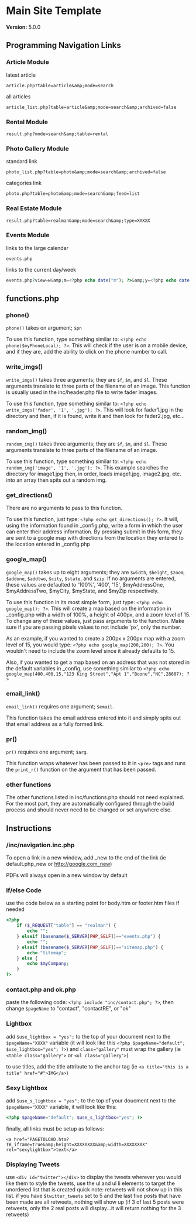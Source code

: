 # Main Site Template

**Version:**        5.0.0


## Programming Navigation Links
	
### Article Module

latest article

    article.php?table=article&amp;mode=search

all articles

    article_list.php?table=article&amp;mode=search&amp;archived=false


### Rental Module
    result.php?mode=search&amp;table=rental
	

### Photo Gallery Module

standard link

    photo_list.php?table=photo&amp;mode=search&amp;archived=false

categories link

    photo.php?table=photo&amp;mode=search&amp;feed=list
	

### Real Estate Module

    result.php?table=realman&amp;mode=search&amp;type=XXXXX
	

### Events Module

links to the large calendar

    events.php

links to the current day/week

```php
events.php?view=w&amp;m=<?php echo date("m"); ?>&amp;y=<?php echo date("Y"); ?>&amp;d=<?php echo date("d"); ?>
```



## functions.php 

### phone()

`phone()` takes on argument; `$pn`

To use this function, type something similar to: `<?php echo phone($myPhoneLocal); ?>`. This will check if the user is on a mobile device, and if they are, add the ability to click on the phone number to call. 

### write_imgs()

`write_imgs()` takes three arguments; they are `$f`, `$m`, and `$l`. These arguments translate to three parts of the filename of an image. This function is usually used in the inc/header.php file to write fader images.

To use this function, type something similar to: `<?php echo write_imgs('fader', '1', '.jpg'); ?>`. This will look for fader1.jpg in the directory and then, if it is found, write it and then look for fader2.jpg, etc...


### random_img()

`random_img()` takes three arguments; they are `$f`, `$m`, and `$l`. These arguments translate to three parts of the filename of an image.

To use this function, type something similar to: `<?php echo random_img('image', '1', '.jpg'); ?>`. This example searches the directory for image1.jpg then, in order, loads image1.jpg, image2.jpg, etc. into an array then spits out a random img.


### get_directions()

There are no arguments to pass to this function.

To use this function, just type: `<?php echo get_directions(); ?>`. It will, using the information found in _config.php, write a form in which the user can enter their address information. By pressing submit in this form, they are sent to a google map with directions from the location they entered to the location entered in _config.php


### google_map()

`google_map()` takes up to eight arguments; they are `$width`, `$height`, `$zoom`, `$addone`, `$addtwo`, `$city`, `$state`, and `$zip`. If no arguments are entered, these values are defaulted to '100%', '400', '15', $myAddressOne, $myAddressTwo, $myCity, $myState, and $myZip respectively.

To use this function in its most simple form, just type: `<?php echo google_map(); ?>`. This will create a map based on the information in _config.php with a width of 100%, a height of 400px, and a zoom level of 15. To change any of these values, just pass arguments to the function. Make sure if you are passing pixels values to not include 'px', only the number.

As an example, if you wanted to create a 200px x 200px map with a zoom level of 15, you would type: `<?php echo google_map(200,200); ?>`. You wouldn't need to include the zoom level since it already defaults to 15.

Also, if you wanted to get a map based on an address that was not stored in the default variables in _config, use something similar to `<?php echo google_map(400,400,15,"123 King Street","Apt 1","Boone","NC",28607); ?>`


### email_link()

`email_link()` requires one argument; `$email`.

This function takes the email address entered into it and simply spits out that email address as a fully formed link.


### pr()

`pr()` requires one argument; `$arg`.

This function wraps whatever has been passed to it in `<pre>` tags and runs the `print_r()` function on the argument that has been passed.


### other functions

The other functions listed in inc/functions.php should not need explained. For the most part, they are automatically configured through the build process and should never need to be changed or set anywhere else.



## Instructions  

### /inc/navigation.inc.php

To open a link in a new window, add _new to the end of the link (ie default.php_new or http://google.com_new)

PDFs will always open in a new window by default


### if/else Code

use the code below as a starting point for body.htm or footer.htm files if needed

```php
<?php 
    if ($_REQUEST["table"] == "realman") {
        echo "";
    } elseif (basename($_SERVER[PHP_SELF])=="events.php") {
        echo "";
    } elseif (basename($_SERVER[PHP_SELF])=="sitemap.php") {
        echo "Sitemap";
    } else {
        echo $myCompany;
    }
?>
```


### contact.php and ok.php

paste the following code: `<?php include "inc/contact.php"; ?>`, then change `$pageName` to "contact", "contactRE", or "ok"


### Lightbox

add `$use_lightbox = "yes";` to the top of your document next to the `$pageName="XXXX"` variable (it will look like this `<?php $pageName="default"; $use_lightbox="yes"; ?>`) and `class="gallery"` must wrap the gallery (ie `<table class="gallery">` or `<ul class="gallery">`)

to use titles, add the title attribute to the anchor tag (ie `<a title="this is a title" href="#">IMG</a>`)
	

### Sexy Lightbox

add `$use_s_lightbox = "yes";` to the top of your doucment next to the `$pageName="XXXX"` variable, it will look like this:

```php
<?php $pageName="default"; $use_s_lightbox="yes"; ?>
```

finally, all links must be setup as follows:

    <a href="PAGETOLOAD.htm?TB_iframe=true&amp;height=XXXXXXXX&amp;width=XXXXXXXX" rel="sexylightbox">text</a> 


### Displaying Tweets

use `<div id="twitter"></div>` to display the tweets wherever you would like them to style the tweets, use the ul and ul li elements to target the unordered list that is created quick note: retweets will not show up in this list. if you have `$twitter_tweets` set to 5 and the last five posts that have been made are all retweets, nothing will show up (if 3 of last 5 posts were retweets, only the 2 real posts will display...it will return nothing for the 3 retweets)
